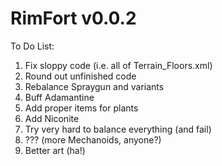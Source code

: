 # RimFort v0.0.2
To Do List:	
1. Fix sloppy code (i.e. all of Terrain_Floors.xml)
2. Round out unfinished code
3. Rebalance Spraygun and variants
4. Buff Adamantine
5. Add proper items for plants
6. Add Niconite
7. Try very hard to balance everything (and fail)
8. ??? (more Mechanoids, anyone?)
9001. Better art (ha!)
